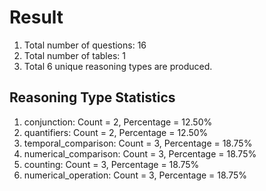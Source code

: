 # Result<br/>
1. Total number of questions: 16<br/>
2. Total number of tables: 1<br/>
3. Total 6 unique reasoning types are produced.<br/>
## **Reasoning Type Statistics**<br/>
1. conjunction: Count = 2, Percentage = 12.50%<br/>
2. quantifiers: Count = 2, Percentage = 12.50%<br/>
3. temporal_comparison: Count = 3, Percentage = 18.75%<br/>
4. numerical_comparison: Count = 3, Percentage = 18.75%<br/>
5. counting: Count = 3, Percentage = 18.75%<br/>
6. numerical_operation: Count = 3, Percentage = 18.75%<br/>
